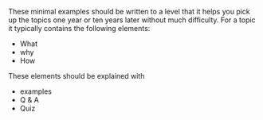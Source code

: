 These minimal examples should be written to a level that it helps you pick up the topics one year or ten years later without much difficulty. For a topic it typically contains the following elements:

- What
- why
- How

These elements should be explained with

- examples
- Q & A
- Quiz

